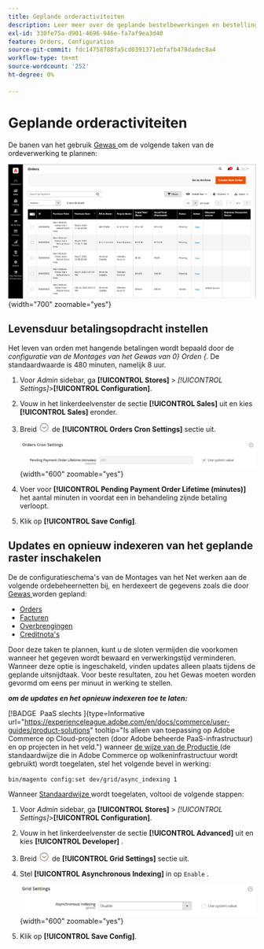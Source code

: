 ```yaml
---
title: Geplande orderactiviteiten
description: Leer meer over de geplande bestelbewerkingen en bestellingen die deze functionaliteit ondersteunen.
exl-id: 330fe75a-d901-4696-946e-fa7af9ea3d40
feature: Orders, Configuration
source-git-commit: fdc14758788fa5cd0391371ebfafb478dadec8a4
workflow-type: tm+mt
source-wordcount: '252'
ht-degree: 0%

---
```


# Geplande orderactiviteiten

De banen van het gebruik [ Gewas ](../systems/cron.md) om de volgende taken van de ordeverwerking te plannen:

![ het net van Orden ](./assets/orders-grid.png){width="700" zoomable="yes"}

## Levensduur betalingsopdracht instellen

Het leven van orden met hangende betalingen wordt bepaald door de _configuratie van de Montages van het Gewas van 0&rbrace; Orden &lbrace;._ De standaardwaarde is 480 minuten, namelijk 8 uur.

1. Voor _Admin_ sidebar, ga **[!UICONTROL Stores]** > _[!UICONTROL Settings]_>**[!UICONTROL Configuration]**.

1. Vouw in het linkerdeelvenster de sectie **[!UICONTROL Sales]** uit en kies **[!UICONTROL Sales]** eronder.

1. Breid ![ selecteur van de Uitbreiding ](../assets/icon-display-expand.png) de **[!UICONTROL Orders Cron Settings]** sectie uit.

   ![ orden de Montages van het Gewas ](../configuration-reference/sales/assets/sales-orders-cron-settings.png){width="600" zoomable="yes"}

1. Voer voor **[!UICONTROL Pending Payment Order Lifetime (minutes)]** het aantal minuten in voordat een in behandeling zijnde betaling verloopt.

1. Klik op **[!UICONTROL Save Config]**.

## Updates en opnieuw indexeren van het geplande raster inschakelen

De de configuratieschema&#39;s van de Montages van het Net werken aan de volgende ordebeheernetten bij, en herdexeert de gegevens zoals die door [ Gewas ](../systems/cron.md) worden gepland:

- [Orders](orders.md#orders-workspace)
- [Facturen](invoices.md)
- [Overbrengingen](shipments.md)
- [Creditnota&#39;s](credit-memos.md)

Door deze taken te plannen, kunt u de sloten vermijden die voorkomen wanneer het gegeven wordt bewaard en verwerkingstijd verminderen. Wanneer deze optie is ingeschakeld, vinden updates alleen plaats tijdens de geplande uitsnijdtaak. Voor beste resultaten, zou het Gewas moeten worden gevormd om eens per minuut in werking te stellen.

**_om de updates en het opnieuw indexeren toe te laten:_**

[!BADGE &#x200B; PaaS slechts &#x200B;]{type=Informative url="https://experienceleague.adobe.com/en/docs/commerce/user-guides/product-solutions" tooltip="Is alleen van toepassing op Adobe Commerce op Cloud-projecten (door Adobe beheerde PaaS-infrastructuur) en op projecten in het veld."} wanneer [ de wijze van de Productie ](https://experienceleague.adobe.com/docs/commerce-operations/configuration-guide/setup/application-modes.html#production-mode) (de standaardwijze die in Adobe Commerce op wolkeninfrastructuur wordt gebruikt) wordt toegelaten, stel het volgende bevel in werking:

`bin/magento config:set dev/grid/async_indexing 1`

Wanneer [ Standaardwijze ](https://experienceleague.adobe.com/docs/commerce-operations/configuration-guide/setup/application-modes.html#default-mode) wordt toegelaten, voltooi de volgende stappen:

1. Voor _Admin_ sidebar, ga **[!UICONTROL Stores]** > _[!UICONTROL Settings]_>**[!UICONTROL Configuration]**.

1. Vouw in het linkerdeelvenster de sectie **[!UICONTROL Advanced]** uit en kies **[!UICONTROL Developer]** .

1. Breid ![ selecteur van de Uitbreiding ](../assets/icon-display-expand.png) de **[!UICONTROL Grid Settings]** sectie uit.

1. Stel **[!UICONTROL Asynchronous Indexing]** in op `Enable` .

   ![ de Montages van het Net ](../configuration-reference/advanced/assets/developer-grid-settings.png){width="600" zoomable="yes"}

1. Klik op **[!UICONTROL Save Config]**.
